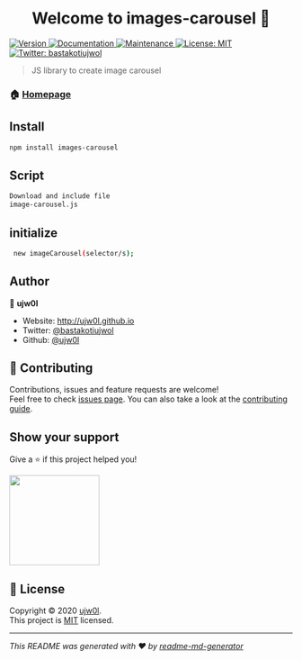 <h1 align="center">Welcome to images-carousel 👋</h1>
<p>
  <a href="https://www.npmjs.com/package/images-carousel" target="_blank">
    <img alt="Version" src="https://img.shields.io/npm/v/images-carousel.svg">
  </a>
  <a href="https://github.com/ujw0l/image-carousel#readme" target="_blank">
    <img alt="Documentation" src="https://img.shields.io/badge/documentation-yes-brightgreen.svg" />
  </a>
  <a href="https://github.com/ujw0l/image-carousel/graphs/commit-activity" target="_blank">
    <img alt="Maintenance" src="https://img.shields.io/badge/Maintained%3F-yes-green.svg" />
  </a>
  <a href="https://github.com/ujw0l/image-carousel/blob/master/LICENSE" target="_blank">
    <img alt="License: MIT" src="https://img.shields.io/github/license/ujw0l/image-carousel" />
  </a>
  <a href="https://twitter.com/bastakotiujwol" target="_blank">
    <img alt="Twitter: bastakotiujwol" src="https://img.shields.io/twitter/follow/bastakotiujwol.svg?style=social" />
  </a>
</p>

> JS library to create image carousel

### 🏠 [Homepage](https://github.com/ujw0l/image-carousel#readme)

## Install

```sh
npm install images-carousel
```

## Script 

```sh
Download and include file
image-carousel.js

```

## initialize

```sh
 new imageCarousel(selector/s);
```

## Author

👤 **ujw0l**

* Website: http://ujw0l.github.io
* Twitter: [@bastakotiujwol](https://twitter.com/bastakotiujwol)
* Github: [@ujw0l](https://github.com/ujw0l)

## 🤝 Contributing

Contributions, issues and feature requests are welcome!<br />Feel free to check [issues page](https://github.com/ujw0l/image-carousel/issues). You can also take a look at the [contributing guide](https://github.com/ujw0l/image-carousel/blob/master/CONTRIBUTING.md).

## Show your support

Give a ⭐️ if this project helped you!

<a href="https://www.patreon.com/ujw0l">
  <img src="https://c5.patreon.com/external/logo/become_a_patron_button@2x.png" width="160">
</a>

## 📝 License

Copyright © 2020 [ujw0l](https://github.com/ujw0l).<br />
This project is [MIT](https://github.com/ujw0l/image-carousel/blob/master/LICENSE) licensed.

***
_This README was generated with ❤️ by [readme-md-generator](https://github.com/kefranabg/readme-md-generator)_